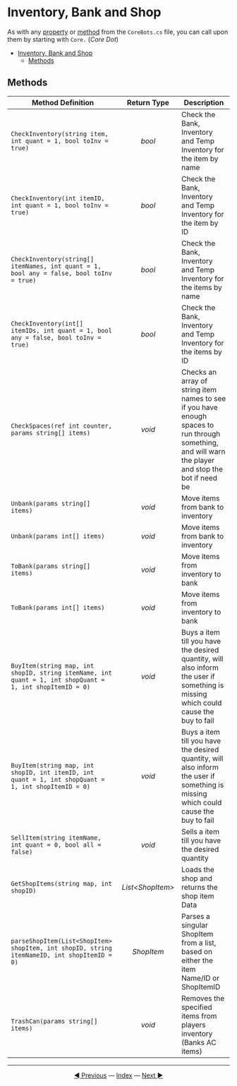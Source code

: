 # Inventory, Bank and Shop

As with any [property](#properties) or [method](#methods) from the `CoreBots.cs` file, you can call upon them by starting with `Core.` (*Core Dot*)

- [Inventory, Bank and Shop](#inventory-bank-and-shop)
  - [Methods](#methods)

## Methods

| Method Definition                                                                                        |      Return Type       | Description                                                                                                                                          |
| -------------------------------------------------------------------------------------------------------- | :--------------------: | ---------------------------------------------------------------------------------------------------------------------------------------------------- |
| `CheckInventory(string item, int quant = 1, bool toInv = true)`                                          |         *bool*         | Check the Bank, Inventory and Temp Inventory for the item by name                                                                                            |
| `CheckInventory(int itemID, int quant = 1, bool toInv = true)`                                           |         *bool*         | Check the Bank, Inventory and Temp Inventory for the item by ID                                                                                              |
| `CheckInventory(string[] itemNames, int quant = 1, bool any = false, bool toInv = true)`                 |         *bool*         | Check the Bank, Inventory and Temp Inventory for the items by name                                                                                       |
| `CheckInventory(int[] itemIDs, int quant = 1, bool any = false, bool toInv = true)`                      |         *bool*         | Check the Bank, Inventory and Temp Inventory for the items by ID                                                                                        |
| `CheckSpaces(ref int counter, params string[] items)`                                                    |         *void*         | Checks an array of string item names to see if you have enough spaces to run through something, and will warn the player and stop the bot if need be |
| `Unbank(params string[] items)`                                                                          |         *void*         | Move items from bank to inventory                                                                                                                    |
| `Unbank(params int[] items)`                                                                          |         *void*         | Move items from bank to inventory                                                                                                                    |
| `ToBank(params string[] items)`                                                                          |         *void*         | Move items from inventory to bank                                                                                                                    |
| `ToBank(params int[] items)`                                                                          |         *void*         | Move items from inventory to bank                                                                                                                    |
| `BuyItem(string map, int shopID, string itemName, int quant = 1, int shopQuant = 1, int shopItemID = 0)` |         *void*         | Buys a item till you have the desired quantity, will also inform the user if something is missing which could cause the buy to fail                                                                                                       |
| `BuyItem(string map, int shopID, int itemID, int quant = 1, int shopQuant = 1, int shopItemID = 0)`      |         *void*         | Buys a item till you have the desired quantity, will also inform the user if something is missing which could cause the buy to fail                                                                                                        |
| `SellItem(string itemName, int quant = 0, bool all = false)`                                             |         *void*         | Sells a item till you have the desired quantity                                                                                                      |
| `GetShopItems(string map, int shopID)`                                                                   | *List&lt;ShopItem&gt;* | Loads the shop and returns the shop item Data                                                                                                        |
| `parseShopItem(List<ShopItem> shopItem, int shopID, string itemNameID, int shopItemID = 0)`              |       *ShopItem*       | Parses a singular ShopItem from a list, based on either the item Name/ID or ShopItemID                                                               |
| `TrashCan(params string[] items)`              |       *void*       | Removes the specified items from players inventory (Banks AC items)                                                               |

---------
<center>
    <a href="Start and Stop" title="Start/Stop">◄ Previous</a> 
    — <a href="index" title="Back to Index">Index</a> — 
    <a href="Drops" title="Drops">Next ►</a>
</center>